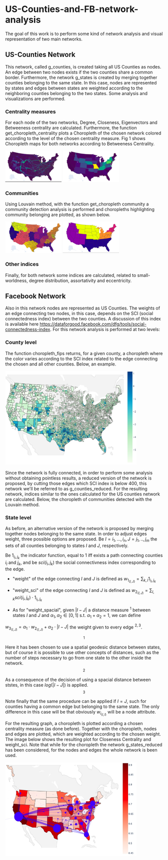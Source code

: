 # US-Counties-and-FB-network-analysis

The goal of this work is to perform some kind of network analysis and visual representation of two main networks. 
## US-Counties Network
This network, called g_counties, is created taking all US Counties as nodes. An edge between two nodes exists if the two counties share a common border.
Furthermore, the network g_states is created by merging together counties belonging to the same state. In this case, nodes are represented by states and edges between states are weighted according to the neighboring counties belonging to the two states. Some analysis and visualizations are performed.
### Centrality measures
For each node of the two networks, Degree, Closeness, Eigenvectors and Betweeness centrality are calculated. Furthermore, the function get_choropleth_centrality plots a Choropleth of the chosen network colored according to the level of the chosen centrality measure. Fig 1 shows Choropleth maps for both networks according to Betweeness Centrality. 

<img src="https://github.com/MatteoScianna/US-Counties-and-FB-network-analysis/blob/main/img/choropleth_betweeness_counties.jpg" width="180" height="100">

<img src="https://github.com/MatteoScianna/US-Counties-and-FB-network-analysis/blob/main/img/choropleth_betweeness_state.jpg" width="180" height="100">


### Communities
Using Louvain method, with the function get_choropleth community a community detection analysis is performed and choropleths highlighting community belonging are plotted, as shown below. 

<img src="https://github.com/MatteoScianna/US-Counties-and-FB-network-analysis/blob/main/img/communities_counties.jpg" width="180" height="100">

<img src="https://github.com/MatteoScianna/US-Counties-and-FB-network-analysis/blob/main/img/communities_states.jpg" width="180" height="100">

### Other indices
Finally, for both network some indices are calculated, related to small-worldness, degree distribution, assortativity and eccentricity. 

## Facebook Network 

Also in this network nodes are represented as US Counties. The weights of an edge connecting two nodes, in this case, depends on the SCI (social connectedness index) between the two counties. A discussion of this index is available here https://dataforgood.facebook.com/dfg/tools/social-connectedness-index. 
For this network analysis is performed at two levels:
### County level
The function choropleth_fips returns, for a given county, a choropleth where the color varies according to the SCI index related to the edge connecting the chosen and all other counties. Below, an example.

<img src="https://github.com/MatteoScianna/US-Counties-and-FB-network-analysis/blob/main/img/sci_variation.jpg" width="420" height="300">

Since the network is fully connected, in order to perform some analysis without obtaining pointless results, a reduced version of the network is proposed, by cutting those edges which SCI index is below 400, this network we'll be referred to as g_counties_reduced. 
For the resulting network, indices similar to the ones calculated for the US counties network are calculated. Below, the choropleth of communities detected with the Louvain method. 

### State level 

As before, an alternative version of the network is proposed by merging together nodes belonging to the same state. In order to adjust edges weight, three possible options are proposed.
Be
$I = {i_{1},...,i_{n}}, J = {j_{1},..,j_{m}}$ 
the sets of all counties belonging to states $I$ and $J$, respectively.

Be $1_{{i_{l},j_{k}}}$ the indicator function, equal to $1$ iff exists a path connecting counties $i_{l}$ and $j_{k}$, and be $sci(i_{l},j_{k})$ the social connectivness index corresponding to the edge. 

- "weight"  of the edge connecting $I$ and $J$ is defined as $w_{1_{(I,J)}} = \sum_{k,l} 1_{i_{l},j_{k}}$ 

- "weight_sci"  of the edge connecting $I$ and $J$ is defined as $w_{2_{(I,J)}} = \sum_{l,k} sci(i_{l},j_{k}) \cdot 1_{i_{l},j_{k}}$

- As for "weight_spacial", given $|I-J|$ a distance measure $^1$ between states $I$ and $J$ and $\alpha_{1}, \alpha_{2} \in [0,1]$ s.t. $\alpha_{1}+\alpha_{2} =1$, we can define

$w_{3_{(I,J)}} = \alpha_{1} \cdot w_{2_{(I,J)}}+\alpha_{2} \cdot |I-J|$ the weight given to every edge $^{2,3}$.

$$^1$$ Here it has been chosen to use a spatial geodesic distance between states, but of course it is possible to use other concepts of distances, such as the number of steps necessary to go from one state to the other inside the network.
$$^2$$ As a consequence of the decision of using a spacial distance between ststes, in this case $log(|I-J|)$ is applied.
$$^3$$ Note finally that the same procedure can be applied if $I=J$, such for counties having a common edge but belonging to the same state. The only difference in this case will be that obviously $w_{i_{(I,I)}}$ will be a node attribute. 



For the resulting graph, a choropleth is plotted according a chosen centrality measure (as done before). Together with the choropleth, nodes and edges are plotted, which are weighted according to the chosen weight. 
The image below shows the resulting plot for Closeness Centrality and weight_sci. 
Note that while for the choropleth the network g_states_reduced has been considered, for the nodes and edges the whole network is been used. 

<img src="https://github.com/MatteoScianna/US-Counties-and-FB-network-analysis/blob/main/img/choropleth%2Bnetwork.jpg" width="420" height="300">
